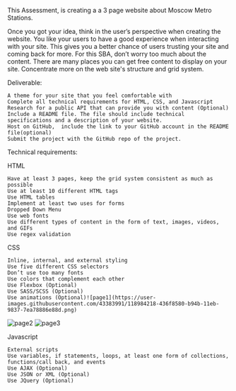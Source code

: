 This Assessment, is creating a a 3 page website about Moscow Metro Stations. 

Once you got your idea, think in the user’s perspective when creating the website.  You like your users to have a good experience when interacting with your site. This gives you a better chance of users trusting your site and coming back for more. For this SBA, don’t worry too much about the content. There are many places you can get free content to display on your site. Concentrate more on the web site's structure and grid system.

Deliverable:

    A theme for your site that you feel comfortable with
    Complete all technical requirements for HTML, CSS, and Javascript
    Research for a public API that can provide you with content (Optional)
    Include a README file. The file should include technical specifications and a description of your website.
    Host on GitHub,  include the link to your GitHub account in the README file(optional)
    Submit the project with the GitHub repo of the project.

Technical requirements:

HTML

    Have at least 3 pages, keep the grid system consistent as much as possible
    Use at least 10 different HTML tags
    Use HTML tables
    Implement at least two uses for forms
    Dropped Down Menu 
    Use web fonts
    Use different types of content in the form of text, images, videos, and GIFs
    Use regex validation

CSS

    Inline, internal, and external styling
    Use five different CSS selectors
    Don’t use too many fonts
    Use colors that complement each other
    Use Flexbox (Optional)
    Use SASS/SCSS (Optional)
    Use animations (Optional)![page1](https://user-images.githubusercontent.com/43383991/118984218-436f8580-b94b-11eb-9837-7ea78886e88d.png)
![page2](https://user-images.githubusercontent.com/43383991/118984224-44a0b280-b94b-11eb-847c-6125d188d529.png)
![page3](https://user-images.githubusercontent.com/43383991/118984230-45d1df80-b94b-11eb-927e-33a15f5afa2f.png)


Javascript

    External scripts
    Use variables, if statements, loops, at least one form of collections, functions/call back, and events
    Use AJAX (Optional) 
    Use JSON or XML (Optional)
    Use JQuery (Optional)

